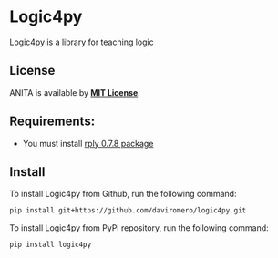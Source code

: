 # Logic4py 

Logic4py is a library for teaching logic

## License
ANITA is available by [**MIT License**](https://github.com/daviromero/logic4py/blob/main/license.txt).

## Requirements:
- You must install [rply 0.7.8 package](https://pypi.org/project/rply/)

## Install

To install Logic4py from Github, run the following command:
```bash
pip install git+https://github.com/daviromero/logic4py.git
```

To install Logic4py from PyPi repository, run the following command:
```bash
pip install logic4py
```

